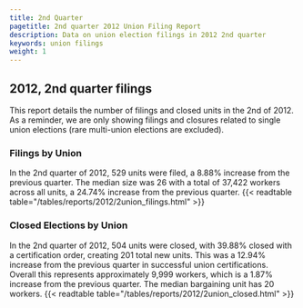 ```yaml
---
title: 2nd Quarter 
pagetitle: 2nd quarter 2012 Union Filing Report
description: Data on union election filings in 2012 2nd quarter 
keywords: union filings
weight: 1
---
```


## 2012, 2nd quarter filings

This report details the number of filings and closed units in the 2nd of 2012. As a reminder, we are only showing filings and closures related to single union elections (rare multi-union elections are excluded).

### Filings by Union
In the 2nd quarter of 2012, 529 units were filed, a 8.88% increase from the previous quarter. The median size was 26 with a total of 37,422 workers across all units, a 24.74% increase from the previous quarter.
{{< readtable table="/tables/reports/2012/2union_filings.html" >}}

### Closed Elections by Union
In the 2nd quarter of 2012, 504 units were closed, with 39.88% closed with a certification order, creating 201 total new units. This was a 12.94% increase from the previous quarter in successful union certifications. Overall this represents approximately 9,999 workers, which is a 1.87% increase from the previous quarter. The median bargaining unit has 20 workers.
{{< readtable table="/tables/reports/2012/2union_closed.html" >}}
